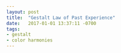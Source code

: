 ```yaml
---
layout: post
title:  "Gestalt Law of Past Experience"
date:   2017-01-01 13:37:11 -0700
tags:
- gestalt
- color harmonies
---
```

